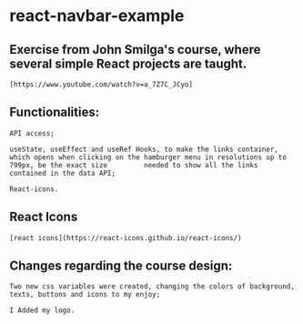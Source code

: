 # react-navbar-example





## Exercise from John Smilga's course, where several simple React projects are taught.
    [https://www.youtube.com/watch?v=a_7Z7C_JCyo]


## Functionalities:

    API access;

    useState, useEffect and useRef Hooks, to make the links container, which opens when clicking on the hamburger menu in resolutions up to 799px, be the exact size         needed to show all the links contained in the data API;
    
    React-icons.
    
## React Icons

    [react icons](https://react-icons.github.io/react-icons/)


## Changes regarding the course design:

    Two new css variables were created, changing the colors of background, texts, buttons and icons to my enjoy;

    I Added my logo.

